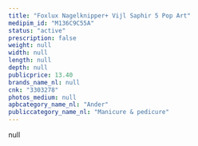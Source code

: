 ```yaml
---
title: "Foxlux Nagelknipper+ Vijl Saphir 5 Pop Art"
medipim_id: "M136C9C55A"
status: "active"
prescription: false
weight: null
width: null
length: null
depth: null
publicprice: 13.40
brands_name_nl: null
cnk: "3303278"
photos_medium: null
apbcategory_name_nl: "Ander"
publiccategory_name_nl: "Manicure & pedicure"
---
```

null
